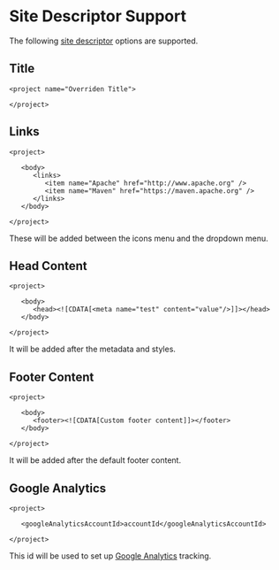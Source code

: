 # Site Descriptor Support

The following [site descriptor][site_descriptor] options are supported.

## Title

```
<project name="Overriden Title">

</project>
```

## Links

```
<project>

   <body>
      <links>
         <item name="Apache" href="http://www.apache.org" />
         <item name="Maven" href="https://maven.apache.org" />
      </links>
   </body>

</project>
```

These will be added between the icons menu and the dropdown menu.

## Head Content

```
<project>

   <body>
      <head><![CDATA[<meta name="test" content="value"/>]]></head>
   </body>

</project>
```

It will be added after the metadata and styles.

## Footer Content

```
<project>

   <body>
      <footer><![CDATA[Custom footer content]]></footer>
   </body>

</project>
```

It will be added after the default footer content.

## Google Analytics

```
<project>

   <googleAnalyticsAccountId>accountId</googleAnalyticsAccountId>

</project>
```

This id will be used to set up [Google Analytics][google_analytics] tracking.

[site_descriptor]: https://maven.apache.org/plugins/maven-site-plugin/examples/sitedescriptor.html

[google_analytics]: https://analytics.google.com/analytics/web/

